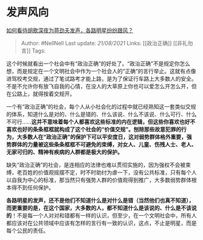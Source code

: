 # 发声风向
[如何看待胡歌深夜为蒋劲夫发声，各路明星纷纷跟风？](https://www.zhihu.com/question/304010406/answer/542168098)


> Author: #NellNell 
Last update: *21/08/2021* 
Links: [[政治正确]] [[非礼勿言]]
Tags:  

  

这个时候就看出一个社会中有“政治正确”的好处了。“政治正确”不是规定你怎么想，而是规定在一个文明社会中作为一个社会人的“正确”的言行举止。这就有点像进驾校考交规，通过了笔试路考才能上路，是为了保证行车路上大多数人的安全。不是不允许你有放飞自我的心情，在没人的大草原上你也可以爱怎么开怎么开，但在公路上，就得按着交规开。

  

一个有“政治正确”的社会，每个人从小社会化的过程中就已经熟知这一套类似交规的体系，知道什么是对的、什么是错的、什么该说、什么不该说、什么可行、什么不可行……**这并不意味着每个人都喜欢这些标准的内在逻辑，但这些你喜欢也好不喜欢也好的条条框框就构成了这个社会的“价值交规”。刨除那些故意犯罪的行为，大多数人在“政治正确”的保护下可以平安度日，这对弱势群体格外重要，强势群体的力量被这些条条框框不可避免的束缚，对女人、儿童、伤残人士、老人、无家可归的、精神有疾病的人群都是极大的保护。**

  

缺失“政治正确”的社会，是连相应的法律也难以贯彻实施的，因为强权不会被束缚，老百姓的价值观摇摆不定，时不时助纣为虐一下，没有公共标准，只有每个人以自我为中心的标准，那当然只有强势人群的价值观得到推广，大多数弱势群体根本得不到任何保护。

  

**各路明星的发声，还不是他们不知道什么是对什么是错（当然他们也真不知道），而更重要的是，在这个国家，大多数的人，都不知道什么是该说的、什么是不该说的**！不是每一个人对对和错都有一样的认识，但至少，在一个文明社会中，所有人都应该对在公共领域中应该有怎样的言行有一致的认识，这点，不止是明星，而是每个公民的责任。